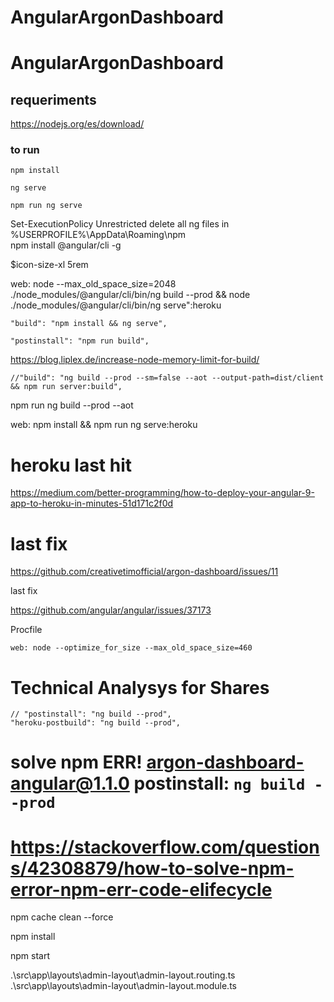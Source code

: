 # AngularArgonDashboard



# AngularArgonDashboard

## requeriments
https://nodejs.org/es/download/
### to run

```
npm install
```
```
ng serve
```
```
npm run ng serve
```

Set-ExecutionPolicy Unrestricted
delete all ng files in %USERPROFILE%\AppData\Roaming\npm\
npm install @angular/cli -g

$icon-size-xl
5rem


web: node --max_old_space_size=2048 ./node_modules/@angular/cli/bin/ng build --prod && node ./node_modules/@angular/cli/bin/ng serve":heroku


    "build": "npm install && ng serve", 

    "postinstall": "npm run build",

https://blog.liplex.de/increase-node-memory-limit-for-build/

    //"build": "ng build --prod --sm=false --aot --output-path=dist/client && npm run server:build",
npm run ng build --prod --aot

web: npm install && npm run ng serve:heroku

# heroku last hit
https://medium.com/better-programming/how-to-deploy-your-angular-9-app-to-heroku-in-minutes-51d171c2f0d




# last fix

https://github.com/creativetimofficial/argon-dashboard/issues/11




last fix

https://github.com/angular/angular/issues/37173




Procfile
```
web: node --optimize_for_size --max_old_space_size=460
```

# Technical Analysys for Shares

    // "postinstall": "ng build --prod",
    "heroku-postbuild": "ng build --prod",

# solve npm ERR! argon-dashboard-angular@1.1.0 postinstall: `ng build --prod`
# https://stackoverflow.com/questions/42308879/how-to-solve-npm-error-npm-err-code-elifecycle
npm cache clean --force

npm install

npm start

.\src\app\layouts\admin-layout\admin-layout.routing.ts
.\src\app\layouts\admin-layout\admin-layout.module.ts
